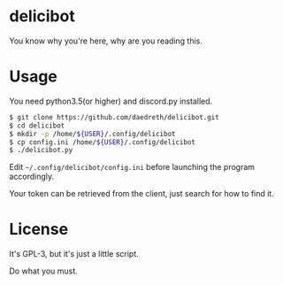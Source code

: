# delicibot 

You know why you're here, why are you reading this.

# Usage

You need python3.5(or higher) and discord.py  installed.

  ~~~ sh
  $ git clone https://github.com/daedreth/delicibot.git
  $ cd delicibot
  $ mkdir -p /home/${USER}/.config/delicibot
  $ cp config.ini /home/${USER}/.config/delicibot
  $ ./delicibot.py
  ~~~

Edit `~/.config/delicibot/config.ini` before launching the program accordingly.

Your token can be retrieved from the client, just search for how to find it.

# License
It's GPL-3, but it's just a little script.

Do what you must.
